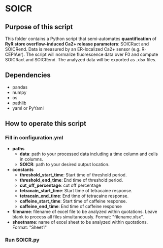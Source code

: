 # SOICR

## Purpose of this script
This folder contains a Python script that semi-automates **quantification** of **RyR store overflow-induced Ca2+ release parameters**: SOICRact and SOICRend. Data is measured by an ER-localized Ca2+ sensor (e.g. R-CEPIAer). The script will normalize fluorescence data over F0 and compute SOICRact and SOICRend. 
The analyzed data will be exported as .xlsx files.

## Dependencies 
* pandas
* numpy
* os
* pathlib
* yaml or PyYaml

## How to operate this script

### Fill in configuration.yml

* **paths**
	* **data**: path to your processed data including a time column and cells in columns.
	* **SOICR**: path to your desired output location.
* **constants**
  * **threshold_start_time**: Start time of threshold period.
  * **threshold_end_time**: End time of threshold period.
  * **cut_off_percentage**: cut off percentage
  * **tetracain_start_time**: Start time of tetracaine response.
  * **tetracain_end_time**: End time of tetracaine response.
  * **caffeine_start_time**: Start time of caffeine response.
  * **caffeine_end_time**: End time of caffeine response
* **filename**: filename of excel file to be analyzed within quotations. Leave blank to process all files simultaneously. Format: "filename.xlsx".
* **sheetname**: name of excel sheet to be analyzed within quotations. Format: "Sheet1"

### Run SOICR.py
